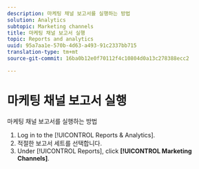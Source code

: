 ```yaml
---
description: 마케팅 채널 보고서를 실행하는 방법
solution: Analytics
subtopic: Marketing channels
title: 마케팅 채널 보고서 실행
topic: Reports and analytics
uuid: 95a7aa1e-570b-4d63-a493-91c2337bb715
translation-type: tm+mt
source-git-commit: 16ba0b12e0f70112f4c10804d0a13c278388ecc2

---
```



# 마케팅 채널 보고서 실행

마케팅 채널 보고서를 실행하는 방법

1. Log in to the [!UICONTROL Reports &amp; Analytics].
1. 적절한 보고서 세트를 선택합니다.
1. Under [!UICONTROL Reports], click **[!UICONTROL Marketing Channels]**.
